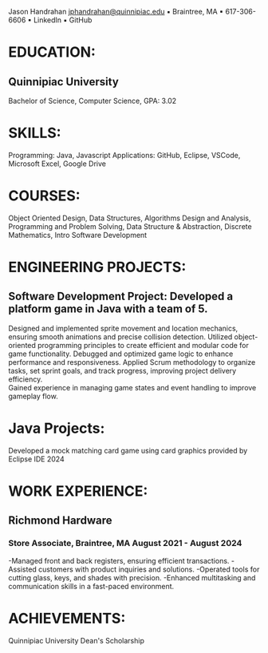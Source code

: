 Jason Handrahan
jphandrahan@quinnipiac.edu  ▪  Braintree, MA 	▪  617-306-6606 ▪ LinkedIn  ▪  GitHub

# EDUCATION:
## Quinnipiac University	
Bachelor of Science, Computer Science, GPA: 3.02

# SKILLS: 
Programming: Java, Javascript
Applications: GitHub, Eclipse, VSCode, Microsoft Excel, Google Drive

# COURSES:
Object Oriented Design, Data Structures, Algorithms Design and Analysis, Programming and Problem Solving, Data Structure & Abstraction, Discrete Mathematics, Intro Software Development

# ENGINEERING PROJECTS:
## Software Development Project: Developed a platform game in Java with a team of 5. 
Designed and implemented sprite movement and location mechanics, ensuring smooth animations and precise collision detection.
Utilized object-oriented programming principles to create efficient and modular code for game functionality.
Debugged and optimized game logic to enhance performance and responsiveness.
Applied Scrum methodology to organize tasks, set sprint goals, and track progress, improving project delivery efficiency.    
Gained experience in managing game states and event handling to improve gameplay flow. 

# Java Projects:
Developed a mock matching card game using card graphics provided by Eclipse IDE 2024

# WORK EXPERIENCE:
## Richmond Hardware 
### Store Associate, Braintree, MA	August 2021 - August 2024
-Managed front and back registers, ensuring efficient transactions.
-Assisted customers with product inquiries and solutions.
-Operated tools for cutting glass, keys, and shades with precision.
-Enhanced multitasking and communication skills in a fast-paced environment.
# ACHIEVEMENTS:
Quinnipiac University Dean's Scholarship
